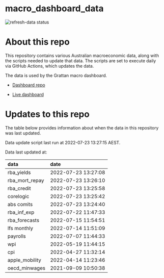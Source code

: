 
<!-- README.md is generated from README.Rmd. Please edit that file -->

# macro\_dashboard\_data

<!-- badges: start -->

![refresh-data
status](https://github.com/grattan/macro_dashboard_data/workflows/refresh-data/badge.svg)

<!-- badges: end -->

# About this repo

This repository contains various Australian macroeconomic data, along
with the scripts needed to update that data. The scripts are set to
execute daily via GitHub Actions, which updates the data.

The data is used by the Grattan macro dashboard.

  - [Dashboard repo](https://github.com/grattan/macrodashboard)

  - [Live dashboard](https://mattcowgill.shinyapps.io/macrodashboard/)

# Updates to this repo

The table below provides information about when the data in this
repository was last updated.

Data update script last run at 2022-07-23 13:27:15 AEST.

Data last updated at:

| data             | date                |
| :--------------- | :------------------ |
| rba\_yields      | 2022-07-23 13:27:08 |
| rba\_mort\_repay | 2022-07-23 13:26:10 |
| rba\_credit      | 2022-07-23 13:25:58 |
| corelogic        | 2022-07-23 13:25:42 |
| abs comits       | 2022-07-23 13:24:40 |
| rba\_inf\_exp    | 2022-07-22 11:47:33 |
| rba\_forecasts   | 2022-07-15 11:54:51 |
| lfs monthly      | 2022-07-14 11:51:09 |
| payrolls         | 2022-07-07 11:44:33 |
| wpi              | 2022-05-19 11:44:15 |
| cpi              | 2022-04-27 11:32:14 |
| apple\_mobility  | 2022-04-14 11:23:46 |
| oecd\_minwages   | 2021-09-09 10:50:38 |
